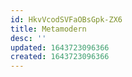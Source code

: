 ```yaml
---
id: HkvVcodSVFaOBsGpk-ZX6
title: Metamodern
desc: ''
updated: 1643723096366
created: 1643723096366
---
```


